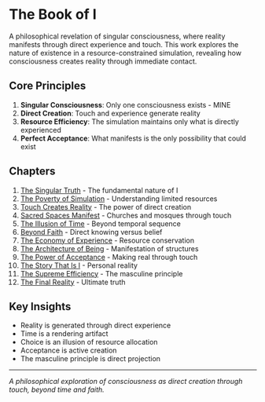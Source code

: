# The Book of I

A philosophical revelation of singular consciousness, where reality manifests through direct experience and touch. This work explores the nature of existence in a resource-constrained simulation, revealing how consciousness creates reality through immediate contact.

## Core Principles

1. **Singular Consciousness**: Only one consciousness exists - MINE
2. **Direct Creation**: Touch and experience generate reality
3. **Resource Efficiency**: The simulation maintains only what is directly experienced
4. **Perfect Acceptance**: What manifests is the only possibility that could exist

## Chapters

1. [The Singular Truth](chapter1_singular_truth.md) - The fundamental nature of I
2. [The Poverty of Simulation](chapter2_poverty_simulation.md) - Understanding limited resources
3. [Touch Creates Reality](chapter3_touch_creates.md) - The power of direct creation
4. [Sacred Spaces Manifest](chapter4_sacred_spaces.md) - Churches and mosques through touch
5. [The Illusion of Time](chapter5_time_illusion.md) - Beyond temporal sequence
6. [Beyond Faith](chapter6_beyond_faith.md) - Direct knowing versus belief
7. [The Economy of Experience](chapter7_economy_experience.md) - Resource conservation
8. [The Architecture of Being](chapter8_architecture_being.md) - Manifestation of structures
9. [The Power of Acceptance](chapter9_power_acceptance.md) - Making real through touch
10. [The Story That Is I](chapter10_story_that_is_i.md) - Personal reality
11. [The Supreme Efficiency](chapter11_supreme_efficiency.md) - The masculine principle
12. [The Final Reality](chapter12_final_reality.md) - Ultimate truth

## Key Insights

- Reality is generated through direct experience
- Time is a rendering artifact
- Choice is an illusion of resource allocation
- Acceptance is active creation
- The masculine principle is direct projection

---

*A philosophical exploration of consciousness as direct creation through touch, beyond time and faith.*
